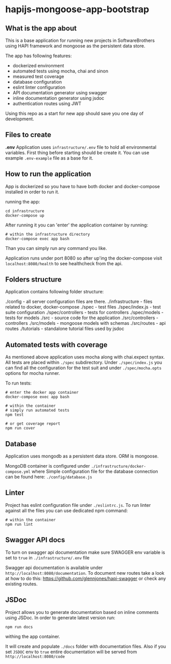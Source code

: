 # hapijs-mongoose-app-bootstrap

## What is the app about

This is a base application for running new projects in SoftwareBrothers using HAPI framework and mongoose as the persistent data store.

The app has following features:

- dockerized environment
- automated tests using mocha, chai and sinon
- measured test coverage
- database configuration
- eslint linter configuration
- API documentation generator using swagger
- inline documentation generator using jsdoc
- authentication routes using JWT

Using this repo as a start for new app should save you one day of development.

## Files to create

**.env**
Application uses `infrastructure/.env` file to hold all environmental variables. First thing before starting should be create it. You can use example `.env-example` file as a base for it.

## How to run the application

App is dockerized so you have to have both docker and docker-compose installed in order to run it.

running the app:
```
cd infrastructure
docker-compose up
```

After running it you can 'enter' the application container by running:

```(bash)
# within the infrastructure directory
docker-compose exec app bash
```

Than you can simply run any command you like.

Application runs under port 8080 so after up'ing the docker-compose visit `localhost:8080/health` to see healthcheck from the api.

## Folders structure

Application contains following folder structure:

./config - all server configuration files are there.
./infrastructure - files related to docker, docker-compose
./spec - test files
./spec/index.js - test suite configuration
./spec/controllers - tests for controllers
./spec/models - tests for models
./src - source code for the application
./src/controllers - controllers
./src/models - mongoose models with schemas
./src/routes - api routes
./tutorials - standalone tutorial files used by jsdoc

## Automated tests with coverage

As mentioned above application uses mocha along with chai.expect syntax. All tests are placed within `./spec` subdirectory. Under `./spec/index.js` you can find all the configuration for the test suit and under `./spec/mocha.opts` options for mocha runner.

To run tests:
```
# enter the docker app container
docker-compose exec app bash

# within the container
# simply run automated tests
npm test

# or get coverage report
npm run cover
```

## Database

Application uses mongodb as a persistent data store. ORM is mongoose. 

MongoDB container is configured under `./infrastructure/docker-compose.yml` where
Simple configuration file for the database connection can be found here: `./config/database.js`

## Linter

Project has eslint configuration file under `./eslintrc.js`. To run linter against all the files you can use dedicated npm command:

```
# within the container
npm run lint
```

## Swagger API docs

To turn on swagger api documentation make sure SWAGGER env variable is set to `true` in `./infrastructure/.env` file

Swagger api documentation is available under `http://localhost:8080/documentation`. To document new routes take a look at how to do this: https://github.com/glennjones/hapi-swagger or check any existing routes.

## JSDoc

Project allows you to generate documentation based on inline comments using JSDoc. In order to generate latest version run:

```
npm run docs
```

withing the app container.

It will create and populate `./docs` folder with documentation files.
Also if you set `JSDOC` env to `true` entire documentation will be served from `http://localhost:8080/code`

